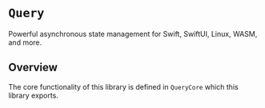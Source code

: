 # ``Query``

Powerful asynchronous state management for Swift, SwiftUI, Linux, WASM, and more.

## Overview

The core functionality of this library is defined in `QueryCore` which this library exports.
